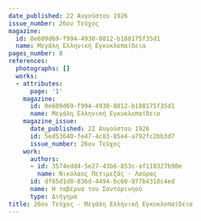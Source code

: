 ```yaml
---
date_published: 22 Αυγούστου 1926
issue_number: 26ον Τεύχος
magazine:
  id: 0e609d69-f994-4930-8812-b188175f35d1
  name: Μεγάλη Ελληνική Εγκυκλοπαίδεια
pages_number: 8
references:
  photographs: []
  works:
  - attributes:
      page: '1'
    magazine:
      id: 0e609d69-f994-4930-8812-b188175f35d1
      name: Μεγάλη Ελληνική Εγκυκλοπαίδεια
    magazine_issue:
      date_published: 22 Αυγούστου 1926
      id: 5ed53640-fe47-4c83-85e4-a792fc2bb3d7
      issue_number: 26ον Τεύχος
    work:
      authors:
      - id: 3574edd4-5e27-43b6-853c-af118327b90e
        name: Νικόλαος Πετιμεζάς - Λαύρας
      id: df65d1d8-836d-4494-bc60-977b4318c4ed
      name: Η ταβέρνα του Σαντορινηού
      type: Διήγημα
title: 26ον Τεύχος - Μεγάλη Ελληνική Εγκυκλοπαίδεια
---
```


